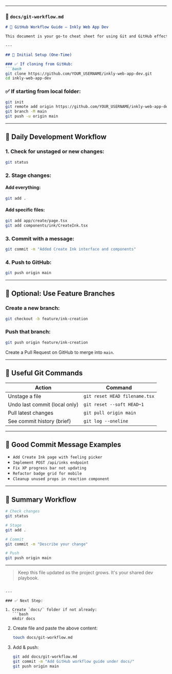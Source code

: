 
---

### 📄 `docs/git-workflow.md`

````markdown
# 🧰 GitHub Workflow Guide – Inkly Web App Dev

This document is your go-to cheat sheet for using Git and GitHub effectively while working on `inkly-web-app-dev`.

---

## 📁 Initial Setup (One-Time)

### ✅ If cloning from GitHub:
```bash
git clone https://github.com/YOUR_USERNAME/inkly-web-app-dev.git
cd inkly-web-app-dev
````

### ✅ If starting from local folder:

```bash
git init
git remote add origin https://github.com/YOUR_USERNAME/inkly-web-app-dev.git
git branch -M main
git push -u origin main
```

---

## 🔁 Daily Development Workflow

### 1. Check for unstaged or new changes:

```bash
git status
```

### 2. Stage changes:

#### Add everything:

```bash
git add .
```

#### Add specific files:

```bash
git add app/create/page.tsx
git add components/ink/CreateInk.tsx
```

### 3. Commit with a message:

```bash
git commit -m "Added Create Ink interface and components"
```

### 4. Push to GitHub:

```bash
git push origin main
```

---

## 🌿 Optional: Use Feature Branches

### Create a new branch:

```bash
git checkout -b feature/ink-creation
```

### Push that branch:

```bash
git push origin feature/ink-creation
```

Create a Pull Request on GitHub to merge into `main`.

---

## 🧽 Useful Git Commands

| Action                        | Command                       |
| ----------------------------- | ----------------------------- |
| Unstage a file                | `git reset HEAD filename.tsx` |
| Undo last commit (local only) | `git reset --soft HEAD~1`     |
| Pull latest changes           | `git pull origin main`        |
| See commit history (brief)    | `git log --oneline`           |

---

## 📝 Good Commit Message Examples

* `Add Create Ink page with feeling picker`
* `Implement POST /api/inks endpoint`
* `Fix XP progress bar not updating`
* `Refactor badge grid for mobile`
* `Cleanup unused props in reaction component`

---

## 🧭 Summary Workflow

```bash
# Check changes
git status

# Stage
git add .

# Commit
git commit -m "Describe your change"

# Push
git push origin main
```

---

> Keep this file updated as the project grows. It's your shared dev playbook.

````

---

### ✅ Next Step:

1. Create `docs/` folder if not already:
   ```bash
   mkdir docs
````

2. Create file and paste the above content:

   ```bash
   touch docs/git-workflow.md
   ```

3. Add & push:

   ```bash
   git add docs/git-workflow.md
   git commit -m "Add GitHub workflow guide under docs/"
   git push origin main
   ```


